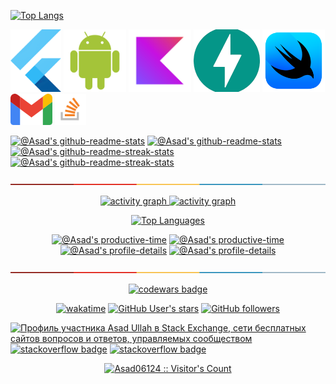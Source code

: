 [![Top Langs](https://github-readme-stats.vercel.app/api/top-langs/?username=felangel&layout=compact&langs_count=8&theme=transparent&size_weight=0.7&count_weight=0.3)](https://github.com/Asad06124)
<!--suppress HtmlDeprecatedAttribute -->


<a href="https://docs.flutter.dev/"><img src="./assets/flutter.png" alt="Flutter" height="100" title="Flutter reference"></a>
<a href="https://developer.android.com/reference"><img src="./assets/android-plain.svg" alt="android" height="100" title="Android reference"></a>
<a href="https://kotlinlang.org/docs/home.html"><img src="./assets/kotlin-original.svg" alt="kotlin" height="100" title="Kotlin documentation"></a>
<a href="https://fastapi.tiangolo.com/"><img src="./assets/fast.png" alt="Fast API" height="100" title="Fast API documentation"></a>
<a href="https://developer.apple.com/documentation/swiftui/"><img src="./assets/swift.png" alt="Swift UI" height="100" title="Swift documentation"></a>
<a href="mailto:asadbalqani@gmail.com"><img src="./assets/gmail.png" alt="Gmail" height="50" title="Send mail"></a>
<a href="https://stackoverflow.com/users/17998444/asad-ullah"><img src="./assets/stack_overflow.svg" alt="ru.stackoverflow" height="50" title="ru.stackoverflow profile"></a>
 

<p align="center">

<!-- OLD github-readme-stats
<a href="https://github.com/asad06124?tab=repositories"><img src="https://github-readme-stats.vercel.app/api?username=Asad06124&theme=gotham&show_icons=true&count_private=true&hide_border=true"  width="48%" alt="@Asad's github-readme-stats"/></a>
-->

<a href="https://github.com/Asad06124?tab=repositories#gh-dark-mode-only"><img src="https://github-readme-stats-one-bice.vercel.app/api?username=Asad06124&theme=gotham&show_icons=true&count_private=true&hide_border=true&role=OWNER,ORGANIZATION_MEMBER,COLLABORATOR"  width="48%" alt="@Asad's github-readme-stats"/></a>
<a href="https://github.com/Asad06124?tab=repositories#gh-light-mode-only"><img src="https://github-readme-stats-one-bice.vercel.app/api?username=Asad06124&theme=default&show_icons=true&count_private=true&hide_border=true&role=OWNER,ORGANIZATION_MEMBER,COLLABORATOR"  width="48%" alt="@Asad's github-readme-stats"/></a>
<a href="https://github.com/Asad06124?tab=stars#gh-dark-mode-only"><img src="https://github-readme-streak-stats.herokuapp.com?user=Asad06124&theme=gotham&hide_border=true&date_format=M%20j%5B%2C%20Y%5D"  width="48%" alt="@Asad's github-readme-streak-stats"/></a>
<a href="https://github.com/Asad06124?tab=stars#gh-light-mode-only"><img src="https://github-readme-streak-stats.herokuapp.com?user=Asad06124&theme=transparent&hide_border=true&date_format=M%20j%5B%2C%20Y%5D"  width="48%" alt="@Asad's github-readme-streak-stats"/></a>

</p>


<a href="https://play.kotlinlang.org"><img src="./assets/colored.png"  width="100%" alt="play.kotlinlang.org"/></a>


<!-- activity graph heroku-app start -->
<p align="center">
    <a href="https://wakatime.com/@asadbalqani#gh-dark-mode-only">
        <img src="https://github-readme-activity-graph.vercel.app/graph?username=Asad06124&theme=react-dark&hide_border=true&hide_title=false&area=true&custom_title=Total%20contribution%20graph%20in%20all%20repo" width="95%" alt="activity graph">
    </a>
    <a href="https://wakatime.com/@asadbalqani#gh-light-mode-only">
        <img src="https://github-readme-activity-graph.vercel.app/graph?username=Asad06124&theme=github-light&hide_border=true&hide_title=false&area=true&custom_title=Total%20contribution%20graph%20in%20all%20repo" width="95%" alt="activity graph">
    </a>
</p>
<!-- activity graph heroku-app end -->


<p align="center">
  <!-- Top Languages Card (Replaces WakaTime Stats) -->
  <a href="https://github.com/Asad06124"><img src="https://github-readme-stats.vercel.app/api/top-langs/username=felangel&layout=compact&langs_count=8&theme=transparent&size_weight=0.7&count_weight=0.3"width="38%"alt="Top Languages"/></a>
  <!-- GitHub Trophies -->
  <a href="https://github.com/Asad06124?tab=achievements#gh-dark-mode-only"><imgsrc="https://github-profile-trophy.vercel.app/?username=Asad06124&theme=onestar&no-frame=true&column=3&row=2"width="38%"alt="@Asad's trophy stats"/></a>
  <a href="https://github.com/Asad06124?tab=achievements#gh-light-mode-only"><imgsrc="https://github-profile-trophy.vercel.app/?username=Asad06124&theme=flat&no-frame=true&column=3&row=2"width="38%"alt="@Asad's trophy stats"/></a>
</p>



<p align="center">
<a href="https://github.com/pulls?q=is%3Apr+author%3AAsad06124+archived%3Afalse+is%3Aclosed#gh-dark-mode-only"><img src="https://github-profile-summary-cards.vercel.app/api/cards/productive-time?username=Asad06124&theme=github_dark&utcOffset=4"  width="31%" alt="@Asad's productive-time"/></a>
<a href="https://github.com/pulls?q=is%3Apr+author%3AAsad06124+archived%3Afalse+is%3Aclosed#gh-light-mode-only"><img src="https://github-profile-summary-cards.vercel.app/api/cards/productive-time?username=Asad06124&theme=github&utcOffset=4"  width="31%" alt="@Asad's productive-time"/></a>
<a href="https://github.com/issues?q=is%3Aissue+author%3AAsad06124+archived%3Afalse+is%3Aclosed#gh-dark-mode-only"><img src="https://github-profile-summary-cards.vercel.app/api/cards/profile-details?username=Asad06124&theme=github_dark&hide_border=true"  width="64%" alt="@Asad's profile-details"/></a>
<a href="https://github.com/issues?q=is%3Aissue+author%3AAsad06124+archived%3Afalse+is%3Aclosed#gh-light-mode-only"><img src="https://github-profile-summary-cards.vercel.app/api/cards/profile-details?username=Asad06124&theme=github&hide_border=true"  width="64%" alt="@Asad's profile-details"/></a>
</p>


<a href="https://rextester.com/l/python3_online_compiler"><img src="./assets/colored.png"  width="100%" alt="python3_online_compiler"/></a>


<p align="center">
    <a href="https://www.codewars.com/users/Asad06124">
        <img alt="codewars badge" src="https://www.codewars.com//users/Asad06124/badges/large">
    </a>
</p>


<p align="center">
<a href="https://wakatime.com/@asadbalqani"><img src="https://wakatime.com/badge/user/d2efdea8-328e-42fd-b016-334b5f385b3f.svg?style=social" alt="wakatime"></a>
<a href="https://github.com/Asad06124?tab=following"><img src="https://img.shields.io/github/stars/Asad06124?affiliations=OWNER%2CCOLLABORATOR%2CORGANIZATION_MEMBER&label=Total%20user%20stars%20in%20all%20repo&logoColor=red&style=social" alt="GitHub User's stars"></a>
<a href="https://github.com/Asad06124?tab=followers"><img src="https://img.shields.io/github/followers/Asad06124?&logoColor=red&style=social" alt="GitHub followers"></a>
</p>


<p align="center">

[//]: # (<a href="https://stackexchange.com/users/1604668/asad-ullah?tab=accounts#gh-dark-mode-only"><img src="https://stackexchange.com/users/flair/1604668.png?theme=dark" width="208" height="58" alt="Профиль участника Asad Ullah в Stack Exchange, сети бесплатных сайтов вопросов и ответов, управляемых сообществом" title="Профиль участника Asad Ullah в Stack Exchange, сети бесплатных сайтов вопросов и ответов, управляемых сообществом"></a>)
<a href="https://stackexchange.com/users/1604668/asad-ullah?tab=accounts#gh-light-mode-only"><img src="https://stackexchange.com/users/flair/1604668.png?theme=light" width="208" height="58" alt="Профиль участника Asad Ullah в Stack Exchange, сети бесплатных сайтов вопросов и ответов, управляемых сообществом" title="Профиль участника Asad Ullah в Stack Exchange, сети бесплатных сайтов вопросов и ответов, управляемых сообществом"></a>
<a href="https://stackoverflow.com/users/17998444/Asad06124#gh-dark-mode-only"><img alt="stackoverflow badge" height="58" src="https://github-readme-stackoverflow.vercel.app/?userID=17998444&theme=dark&layout=compact"></a>
<a href="https://stackoverflow.com/users/17998444/Asad06124#gh-light-mode-only"><img alt="stackoverflow badge" height="58" src="https://github-readme-stackoverflow.vercel.app/?userID=17998444&theme=light&layout=compact"></a>
</p>


<p align="center">
<a href="https://gist.github.com/Asad06124"><img src="https://profile-counter.glitch.me/{Asad06124}/count.svg" alt="Asad06124 :: Visitor's Count" /></a>
</p>
